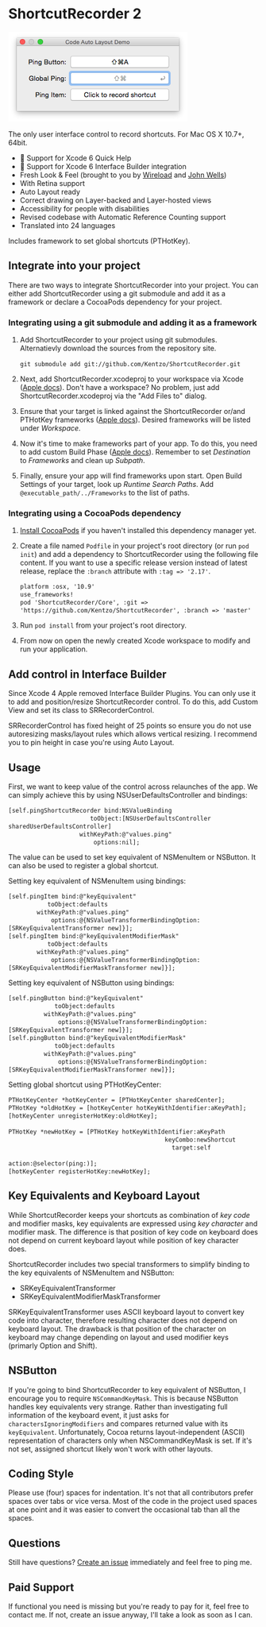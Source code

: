 ShortcutRecorder 2
====================
![Yosemite ShortcutRecorder Preview](Demo/example.png)

The only user interface control to record shortcuts. For Mac OS X 10.7+, 64bit.

- :microscope: Support for Xcode 6 Quick Help
- :microscope: Support for Xcode 6 Interface Builder integration
- Fresh Look & Feel (brought to you by [Wireload](http://wireload.net) and [John Wells](https://github.com/jwells89))
- With Retina support
- Auto Layout ready
- Correct drawing on Layer-backed and Layer-hosted views
- Accessibility for people with disabilities
- Revised codebase with Automatic Reference Counting support
- Translated into 24 languages

Includes framework to set global shortcuts (PTHotKey).

Integrate into your project
---------------------------

There are two ways to integrate ShortcutRecorder into your project. You can either add ShortcutRecorder using a git submodule and add it as a framework or declare a CocoaPods dependency for your project.

### Integrating using a git submodule and adding it as a framework

1. Add ShortcutRecorder to your project using git submodules. Alternatievly download the sources from the repository site.

    `git submodule add git://github.com/Kentzo/ShortcutRecorder.git`
2. Next, add ShortcutRecorder.xcodeproj to your workspace via Xcode ([Apple docs](https://developer.apple.com/library/mac/recipes/xcode_help-structure_navigator/articles/Adding_an_Existing_Project_to_a_Workspace.html)). Don't have a workspace? No problem, just add ShortcutRecorder.xcodeproj via the "Add Files to" dialog.
3. Ensure that your target is linked against the ShortcutRecorder or/and PTHotKey frameworks ([Apple docs](http://developer.apple.com/library/ios/#recipes/xcode_help-project_editor/Articles/AddingaLibrarytoaTarget.html#//apple_ref/doc/uid/TP40010155-CH17)). Desired frameworks will be listed under *Workspace*.
4. Now it's time to make frameworks part of your app. To do this, you need to add custom Build Phase ([Apple docs](http://developer.apple.com/library/ios/#recipes/xcode_help-project_editor/Articles/CreatingaCopyFilesBuildPhase.html)). Remember to set *Destination* to *Frameworks* and clean up *Subpath*.
5. Finally, ensure your app will find frameworks upon start. Open Build Settings of your target, look up *Runtime Search Paths*. Add `@executable_path/../Frameworks` to the list of paths.

### Integrating using a CocoaPods dependency

1. [Install CocoaPods](https://guides.cocoapods.org/using/getting-started.html) if you haven't installed this dependency manager yet.
2. Create a file named `Podfile` in your project's root directory (or run `pod init`) and add a dependency to ShortcutRecorder using the following file content. If you want to use a specific release version instead of latest release, replace the `:branch` attribute with `:tag => '2.17'`.

    ```
    platform :osx, '10.9'
    use_frameworks!
    pod 'ShortcutRecorder/Core', :git => 'https://github.com/Kentzo/ShortcutRecorder', :branch => 'master'
    ```
3. Run `pod install` from your project's root directory.
4. From now on open the newly created Xcode workspace to modify and run your application.


Add control in Interface Builder
--------------------------------
Since Xcode 4 Apple removed Interface Builder Plugins. You can only use it to add and position/resize ShortcutRecorder control. To do this, add Custom View and set its class to SRRecorderControl.

SRRecorderControl has fixed height of 25 points so ensure you do not use autoresizing masks/layout rules which allows vertical resizing. I recommend you to pin height in case you're using Auto Layout.

Usage
-----
First, we want to keep value of the control across relaunches of the app. We can simply achieve this by using NSUserDefaultsController and bindings:

    [self.pingShortcutRecorder bind:NSValueBinding
                           toObject:[NSUserDefaultsController sharedUserDefaultsController]
                        withKeyPath:@"values.ping"
                            options:nil];

The value can be used to set key equivalent of NSMenuItem or NSButton. It can also be used to register a global shortcut.

Setting key equivalent of NSMenuItem using bindings:

    [self.pingItem bind:@"keyEquivalent"
               toObject:defaults
            withKeyPath:@"values.ping"
                options:@{NSValueTransformerBindingOption: [SRKeyEquivalentTransformer new]}];
    [self.pingItem bind:@"keyEquivalentModifierMask"
               toObject:defaults
            withKeyPath:@"values.ping"
                options:@{NSValueTransformerBindingOption: [SRKeyEquivalentModifierMaskTransformer new]}];

Setting key equivalent of NSButton using bindings:

    [self.pingButton bind:@"keyEquivalent"
                 toObject:defaults
              withKeyPath:@"values.ping"
                  options:@{NSValueTransformerBindingOption: [SRKeyEquivalentTransformer new]}];
    [self.pingButton bind:@"keyEquivalentModifierMask"
                 toObject:defaults
              withKeyPath:@"values.ping"
                  options:@{NSValueTransformerBindingOption: [SRKeyEquivalentModifierMaskTransformer new]}];

Setting global shortcut using PTHotKeyCenter:

    PTHotKeyCenter *hotKeyCenter = [PTHotKeyCenter sharedCenter];
    PTHotKey *oldHotKey = [hotKeyCenter hotKeyWithIdentifier:aKeyPath];
    [hotKeyCenter unregisterHotKey:oldHotKey];

    PTHotKey *newHotKey = [PTHotKey hotKeyWithIdentifier:aKeyPath
                                                keyCombo:newShortcut
                                                  target:self
                                                  action:@selector(ping:)];
    [hotKeyCenter registerHotKey:newHotKey];

Key Equivalents and Keyboard Layout
----------------------------------------------------
While ShortcutRecorder keeps your shortcuts as combination of *key code* and modifier masks, key equivalents are expressed using *key character* and modifier mask. The difference is that position of key code on keyboard does not depend on current keyboard layout while position of key character does.

ShortcutRecorder includes two special transformers to simplify binding to the key equivalents of NSMenuItem and NSButton:

- SRKeyEquivalentTransformer
- SRKeyEquivalentModifierMaskTransformer

SRKeyEquivalentTransformer uses ASCII keyboard layout to convert key code into character, therefore resulting character does not depend on keyboard layout.
The drawback is that position of the character on keyboard may change depending on layout and used modifier keys (primarly Option and Shift).

NSButton
--------
If you're going to bind ShortcutRecorder to key equivalent of NSButton, I encourage you to require `NSCommandKeyMask`.
This is because NSButton handles key equivalents very strange. Rather than investigating full information of the keyboard event, it just asks for `charactersIgnoringModifiers`
and compares returned value with its `keyEquivalent`. Unfortunately, Cocoa returns layout-independent (ASCII) representation of characters only when NSCommandKeyMask is set.
If it's not set, assigned shortcut likely won't work with other layouts.

Coding Style
------------
Please use (four) spaces for indentation. It's not that all contributors prefer spaces over tabs or vice versa. Most of the code in the project used spaces at one point and it was easier to convert the occasional tab than all the spaces.

Questions
---------
Still have questions? [Create an issue](https://github.com/Kentzo/ShortcutRecorder/issues/new) immediately and feel free to ping me.

Paid Support
------------
If functional you need is missing but you're ready to pay for it, feel free to contact me. If not, create an issue anyway, I'll take a look as soon as I can.
